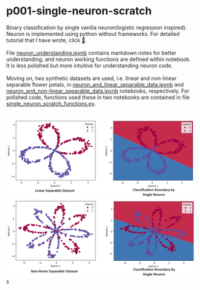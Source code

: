 # p001-single-neuron-scratch
 Binary classification by single vanilla neuron(logistic regression inspired). Neuron is implemented using python without frameworks. For detailed tutorial that I have wrote, click [📖](https://spicy-piranha-7fc.notion.site/Single-Neuron-from-Scratch-509cab06175948d193a16a0736e6bd1d?pvs=4).
 <br>
 <br>
 File [neuron_understanding.ipynb](neuron_understanding.ipynb) contains markdown notes for better understanding; and neuron working functions are defined within notebook. It is less polished but more intuitive for understanding neuron code.
 <br><br>
 Moving on, two synthetic datasets are used, i.e. linear and non-linear separable flower petals, in [neuron_and_linear_separable_data.ipynb](neuron_and_linear_separable_data.ipynb) and [neuron_and_non-linear_separable_data.ipynb](neuron_and_non-linear_separable_data.ipynb) notebooks, respectively. For polished code, functions used these in two notebooks are contained in file [single_neuron_scratch_functions.py](single_neuron_scratch_functions.py). 
 <br>
 <br>
 <br>
 ![neuron_understanding.ipynb, neuron_and_linear_separable_data.ipynb input and output visualize](img/lin_com.png)
 <br>
 ![neuron_and_linear_separable_data.ipynb input and output visualize](img/nlin_com.png)
s